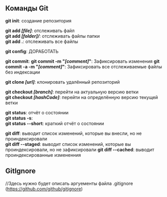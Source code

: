 ## Команды Git

**git init**: создание репозитория

**git add _[file]_**: отслеживать файл<br>
**git add _[folder]/_**: отслеживать файлы папки<br>
**git add .**: отслеживать все файлы

**git config**: ДОРАБОТАТЬ

**git commit**:
**git commit -m "_[comment]_"**: Зафиксировать изменения
**git commit -a -m "_[comment]_"**: Зафиксировать все отслеживаемые файлы без индексации

**git clone _[url]_**: клонировать удалённый репозиторий

**git checkout _[branch]_**: перейти на актуальную версию ветки<br>
**git checkout _[hashCode]_**: перейти на определённую версию текущей ветки

**git status**: отчёт о состоянии <br>
**git status -s**: <br>
**git status --short**: краткий отчёт о состоянии

**git diff**: выводит список изменений, которые вы внесли, но не проиндексировали <br>
**git diff --staged**: выводит список изменений, которые вы проиндексировали, но не зафиксировали
**git diff --cached**: выводит проиндексированные измененния


## GitIgnore

//Здесь нужно будет описать аргуементы файла .gitignore (https://github.com/github/gitignore)